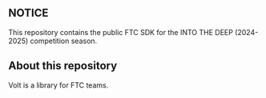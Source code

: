 ## NOTICE

This repository contains the public FTC SDK for the INTO THE DEEP (2024-2025) competition season.

## About this repository

Volt is a library for FTC teams.
